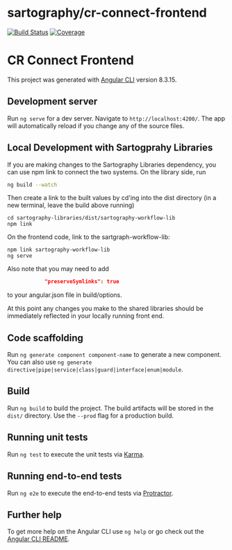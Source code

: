 # sartography/cr-connect-frontend
[![Build Status](https://travis-ci.com/sartography/cr-connect-frontend.svg?branch=master)](https://travis-ci.com/sartography/cr-connect-frontend)
[![Coverage](https://sonarcloud.io/api/project_badges/measure?project=sartography_cr-connect-frontend&metric=coverage)](https://sonarcloud.io/dashboard?id=sartography_cr-connect-frontend)

# CR Connect Frontend
This project was generated with [Angular CLI](https://github.com/angular/angular-cli) version 8.3.15.

## Development server

Run `ng serve` for a dev server. Navigate to `http://localhost:4200/`. The app will automatically reload if you change any of the source files.

## Local Development with Sartogprahy Libraries
If you are making changes to the Sartography Libraries dependency, you
can use npm link to connect the two systems.
On the library side, run
```bash
ng build --watch
```
Then create a link to the built values by cd'ing into the dist directory (in a new terminal, leave the build above running)
```angular2html
cd sartography-libraries/dist/sartography-workflow-lib
npm link
```

On the frontend code, link to the sartgraph-workflow-lib:
```angular2html
npm link sartography-workflow-lib
ng serve
```

 Also note that you may need to add
 ```json
             "preserveSymlinks": true
```
to your angular.json file in build/options.

At this point any changes you make to the shared libraries should be immediately reflected in your locally running front end.

## Code scaffolding

Run `ng generate component component-name` to generate a new component. You can also use `ng generate directive|pipe|service|class|guard|interface|enum|module`.

## Build

Run `ng build` to build the project. The build artifacts will be stored in the `dist/` directory. Use the `--prod` flag for a production build.

## Running unit tests

Run `ng test` to execute the unit tests via [Karma](https://karma-runner.github.io).

## Running end-to-end tests

Run `ng e2e` to execute the end-to-end tests via [Protractor](http://www.protractortest.org/).

## Further help

To get more help on the Angular CLI use `ng help` or go check out the [Angular CLI README](https://github.com/angular/angular-cli/blob/master/README.md).
